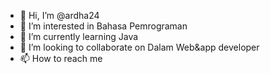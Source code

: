 - 👋 Hi, I’m @ardha24
- 👀 I’m interested in  Bahasa Pemrograman
- 🌱 I’m currently learning  Java
- 💞️ I’m looking to collaborate on  Dalam Web&app developer
- 📫 How to reach me 

<!---
ardha24/ardha24 is a ✨ special ✨ repository because its `README.md` (this file) appears on your GitHub profile.
You can click the Preview link to take a look at your changes.
--->
